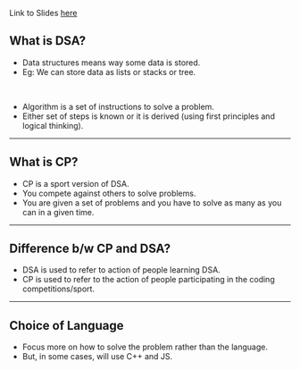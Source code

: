 Link to Slides [here](https://projects.100xdevs.com/tracks/dsa/dsa1)

## What is DSA?

- Data structures means way some data is stored.
- Eg: We can store data as lists or stacks or tree. 

<br>

- Algorithm is a set of instructions to solve a problem.
- Either set of steps is known or it is derived (using first principles and logical thinking).

---

## What is CP?

- CP is a sport version of DSA.
- You compete against others to solve problems.
- You are given a set of problems and you have to solve as many as you can in a given time.

---

## Difference b/w CP and DSA?

- DSA is used to refer to action of people learning DSA.
- CP is used to refer to the action of people participating in the coding competitions/sport.

---

## Choice of Language

- Focus more on how to solve the problem rather than the language.
- But, in some cases, will use C++ and JS.

